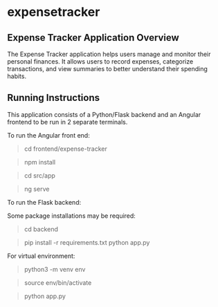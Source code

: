 # expensetracker

## Expense Tracker Application Overview

The Expense Tracker application helps users manage and monitor their personal finances. It allows users to record expenses, categorize transactions, and view summaries to better understand their spending habits.

## Running Instructions

This application consists of a Python/Flask backend and an Angular frontend to be run in 2 separate terminals. 

To run the Angular front end:
> cd frontend/expense-tracker

> npm install

> cd src/app

> ng serve


To run the Flask backend:

Some package installations may be required: 
> cd backend

> pip install -r requirements.txt
> python app.py

For virtual environment:
> python3 -m venv env

> source env/bin/activate

> python app.py 